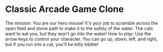 Classic Arcade Game Clone
===============================

The mission:
     You are our hero mouse!  It's your job to scramble across the open field and stone path to make it to the safety of the water.  The cats want to eat you, but they won't go into the water!
How to play:
     Use the arrow keys to control your character.  You can go up, down, left, and right, but if you run into a cat, you'll be kitty kibble!
